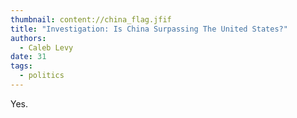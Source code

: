 ```yaml
---
thumbnail: content://china_flag.jfif
title: "Investigation: Is China Surpassing The United States?"
authors:
  - Caleb Levy
date: 31
tags:
  - politics
---
```


Yes.

